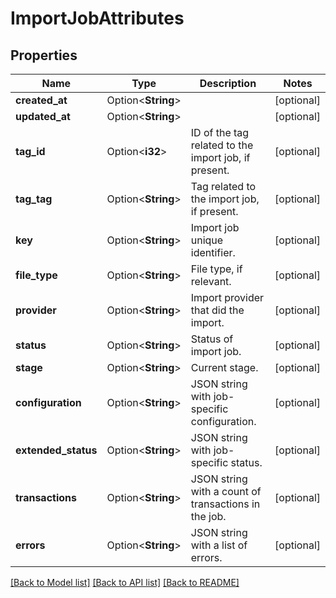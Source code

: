 # ImportJobAttributes

## Properties

Name | Type | Description | Notes
------------ | ------------- | ------------- | -------------
**created_at** | Option<**String**> |  | [optional]
**updated_at** | Option<**String**> |  | [optional]
**tag_id** | Option<**i32**> | ID of the tag related to the import job, if present. | [optional]
**tag_tag** | Option<**String**> | Tag related to the import job, if present. | [optional]
**key** | Option<**String**> | Import job unique identifier. | [optional]
**file_type** | Option<**String**> | File type, if relevant. | [optional]
**provider** | Option<**String**> | Import provider that did the import. | [optional]
**status** | Option<**String**> | Status of import job. | [optional]
**stage** | Option<**String**> | Current stage. | [optional]
**configuration** | Option<**String**> | JSON string with job-specific configuration. | [optional]
**extended_status** | Option<**String**> | JSON string with job-specific status. | [optional]
**transactions** | Option<**String**> | JSON string with a count of transactions in the job. | [optional]
**errors** | Option<**String**> | JSON string with a list of errors. | [optional]

[[Back to Model list]](../README.md#documentation-for-models) [[Back to API list]](../README.md#documentation-for-api-endpoints) [[Back to README]](../README.md)


